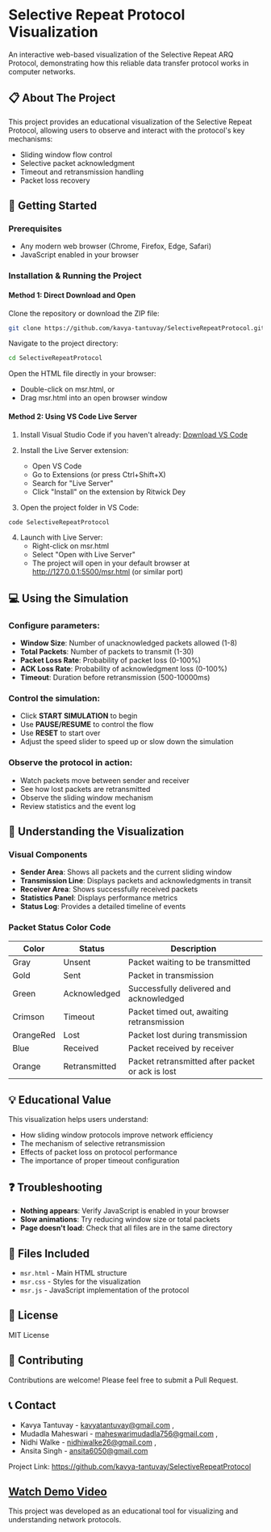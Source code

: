 # Selective Repeat Protocol Visualization

An interactive web-based visualization of the Selective Repeat ARQ Protocol, demonstrating how this reliable data transfer protocol works in computer networks.

## 📋 About The Project

This project provides an educational visualization of the Selective Repeat Protocol, allowing users to observe and interact with the protocol's key mechanisms:

- Sliding window flow control
- Selective packet acknowledgment
- Timeout and retransmission handling
- Packet loss recovery

## 🚀 Getting Started

### Prerequisites

- Any modern web browser (Chrome, Firefox, Edge, Safari)
- JavaScript enabled in your browser

### Installation & Running the Project

#### Method 1: Direct Download and Open

Clone the repository or download the ZIP file:
```bash
git clone https://github.com/kavya-tantuvay/SelectiveRepeatProtocol.git
```

Navigate to the project directory:
```bash
cd SelectiveRepeatProtocol
```

Open the HTML file directly in your browser:
- Double-click on msr.html, or
- Drag msr.html into an open browser window

#### Method 2: Using VS Code Live Server

1. Install Visual Studio Code if you haven't already: [Download VS Code](https://code.visualstudio.com/download)
2. Install the Live Server extension:
   - Open VS Code
   - Go to Extensions (or press Ctrl+Shift+X)
   - Search for "Live Server"
   - Click "Install" on the extension by Ritwick Dey

3. Open the project folder in VS Code:
```bash
code SelectiveRepeatProtocol
```

4. Launch with Live Server:
   - Right-click on msr.html
   - Select "Open with Live Server"
   - The project will open in your default browser at http://127.0.0.1:5500/msr.html (or similar port)
     

## 💻 Using the Simulation

### Configure parameters:

- **Window Size**: Number of unacknowledged packets allowed (1-8)
- **Total Packets**: Number of packets to transmit (1-30)
- **Packet Loss Rate**: Probability of packet loss (0-100%)
- **ACK Loss Rate**: Probability of acknowledgment loss (0-100%)
- **Timeout**: Duration before retransmission (500-10000ms)

### Control the simulation:

- Click **START SIMULATION** to begin
- Use **PAUSE/RESUME** to control the flow
- Use **RESET** to start over
- Adjust the speed slider to speed up or slow down the simulation

### Observe the protocol in action:

- Watch packets move between sender and receiver
- See how lost packets are retransmitted
- Observe the sliding window mechanism
- Review statistics and the event log

## 🎯 Understanding the Visualization

### Visual Components

- **Sender Area**: Shows all packets and the current sliding window
- **Transmission Line**: Displays packets and acknowledgments in transit
- **Receiver Area**: Shows successfully received packets
- **Statistics Panel**: Displays performance metrics
- **Status Log**: Provides a detailed timeline of events

### Packet Status Color Code

| Color | Status | Description |
|-------|--------|-------------|
| Gray | Unsent | Packet waiting to be transmitted |
| Gold | Sent | Packet in transmission |
| Green | Acknowledged | Successfully delivered and acknowledged |
| Crimson | Timeout | Packet timed out, awaiting retransmission |
| OrangeRed | Lost | Packet lost during transmission |
| Blue | Received | Packet received by receiver |
| Orange | Retransmitted | Packet retransmitted after packet or ack is lost |


## 💡 Educational Value

This visualization helps users understand:

- How sliding window protocols improve network efficiency
- The mechanism of selective retransmission
- Effects of packet loss on protocol performance
- The importance of proper timeout configuration

## ❓ Troubleshooting

- **Nothing appears**: Verify JavaScript is enabled in your browser
- **Slow animations**: Try reducing window size or total packets
- **Page doesn't load**: Check that all files are in the same directory

## 📄 Files Included

- `msr.html` - Main HTML structure
- `msr.css` - Styles for the visualization
- `msr.js` - JavaScript implementation of the protocol

## 📝 License

MIT License

## 🤝 Contributing

Contributions are welcome! Please feel free to submit a Pull Request.

## 📞 Contact

- Kavya Tantuvay - kavyatantuvay@gmail.com ,
- Mudadla Maheswari - maheswarimudadla756@gmail.com ,
- Nidhi Walke - nidhiwalke26@gmail.com ,
- Ansita Singh - ansita6050@gmail.com

Project Link: https://github.com/kavya-tantuvay/SelectiveRepeatProtocol

[Watch Demo Video](https://github.com/kavya-tantuvay/SelectiveRepeatProtocol/raw/main/view_sr.mp4)
---

This project was developed as an educational tool for visualizing and understanding network protocols.
